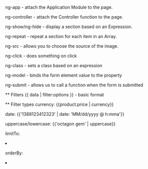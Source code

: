 ng-app - attach the Application Module to the page.

ng-controller - attach the Controller function to the page.

ng-show/ng-hide - display a section based on an Expression.

ng-repeat - repeat a section for each item in an Array.

ng-src - allows you to choose the source of the image.

ng-click - does something on click

ng-class - sets a class based on an expression

ng-model - binds the form element value to the property

ng-submit - allows us to call a function when the form is submitted


** Filters
{{ data | filter:options }} - basic format

** Filter types
currency:
{{product.price | currency}}

date:
{{'1388123412323' | date: 'MM/dd/yyyy @ h:mma'}}

uppercase/lowercase:
{{'octagon gem' | uppercase}}

limitTo:
<li ng-repeat='product in store.products | limitTo:3'>

orderBy:
<li ng-repeat='products in store.products | orderBy:"-price"''
